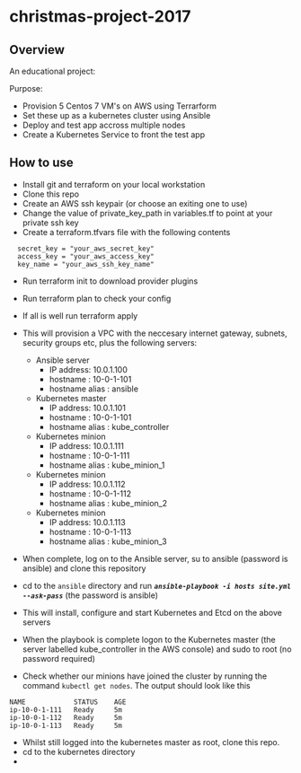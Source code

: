 # christmas-project-2017

## Overview

An educational project:
 
Purpose: 
* Provision 5 Centos 7 VM's on AWS using Terrarform
* Set these up as a kubernetes cluster using Ansible
* Deploy and test app accross multiple nodes 
* Create a Kubernetes Service to front the test app

## How to use

* Install git and terraform on your local workstation
* Clone this repo
* Create an AWS ssh keypair (or choose an exiting one to use)
* Change the value of private_key_path in variables.tf to point at your private ssh key
* Create a terraform.tfvars file with the following contents
```
  secret_key = "your_aws_secret_key"
  access_key = "your_aws_access_key"
  key_name = "your_aws_ssh_key_name"  
```
* Run terraform init to download provider plugins
* Run terraform plan to check your config
* If all is well run terraform apply
* This will provision a VPC with the neccesary internet gateway, subnets, security groups etc, plus the following servers:
  * Ansible server
    * IP address: 10.0.1.100  
    * hostname : 10-0-1-101
    * hostname alias : ansible
  * Kubernetes master 
    * IP address: 10.0.1.101  
    * hostname : 10-0-1-101
    * hostname alias : kube_controller
  * Kubernetes minion 
    * IP address: 10.0.1.111  
    * hostname : 10-0-1-111
    * hostname alias : kube_minion_1
  * Kubernetes minion 
    * IP address: 10.0.1.112  
    * hostname : 10-0-1-112
    * hostname alias : kube_minion_2
  * Kubernetes minion 
    * IP address: 10.0.1.113  
    * hostname : 10-0-1-113
    * hostname alias : kube_minion_3

* When complete, log on to the Ansible server, su to ansible (password is ansible) and clone this repository
* cd to the ```ansible``` directory and run ***```ansible-playbook -i hosts site.yml --ask-pass```*** (the password is ansible)
* This will install, configure and start Kubernetes and Etcd on the above servers
* When the playbook is complete logon to the Kubernetes master (the server labelled kube_controller in the AWS console) and sudo to root (no password required) 
* Check whether our minions have joined the cluster by running the command ```kubectl get nodes```. The output should look like this 
```
NAME            STATUS    AGE
ip-10-0-1-111   Ready     5m
ip-10-0-1-112   Ready     5m
ip-10-0-1-113   Ready     5m
```
* Whilst still logged into the kubernetes master as root, clone this repo. 
* cd to the kubernetes directory
* 
